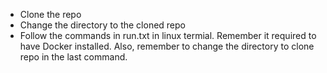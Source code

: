 * Clone the repo
* Change the directory to the cloned repo
* Follow the commands in run.txt in linux termial. Remember it required to have Docker installed. Also, remember to change the directory to clone repo in the last command.
